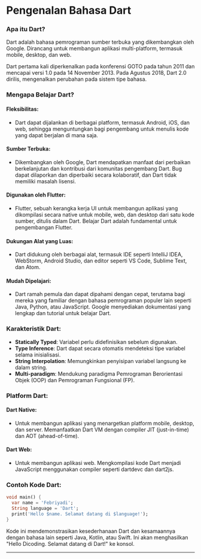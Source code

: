 # Pengenalan Bahasa Dart

### Apa itu Dart?
Dart adalah bahasa pemrograman sumber terbuka yang dikembangkan oleh Google. Dirancang untuk membangun aplikasi multi-platform, termasuk mobile, desktop, dan web.

Dart pertama kali diperkenalkan pada konferensi GOTO pada tahun 2011 dan mencapai versi 1.0 pada 14 November 2013. Pada Agustus 2018, Dart 2.0 dirilis, mengenalkan perubahan pada sistem tipe bahasa.

### Mengapa Belajar Dart?

#### Fleksibilitas:
- Dart dapat dijalankan di berbagai platform, termasuk Android, iOS, dan web, sehingga menguntungkan bagi pengembang untuk menulis kode yang dapat berjalan di mana saja.

#### Sumber Terbuka:
- Dikembangkan oleh Google, Dart mendapatkan manfaat dari perbaikan berkelanjutan dan kontribusi dari komunitas pengembang Dart. Bug dapat dilaporkan dan diperbaiki secara kolaboratif, dan Dart tidak memiliki masalah lisensi.

#### Digunakan oleh Flutter:
- Flutter, sebuah kerangka kerja UI untuk membangun aplikasi yang dikompilasi secara native untuk mobile, web, dan desktop dari satu kode sumber, ditulis dalam Dart. Belajar Dart adalah fundamental untuk pengembangan Flutter.

#### Dukungan Alat yang Luas:
- Dart didukung oleh berbagai alat, termasuk IDE seperti IntelliJ IDEA, WebStorm, Android Studio, dan editor seperti VS Code, Sublime Text, dan Atom.

#### Mudah Dipelajari:
- Dart ramah pemula dan dapat dipahami dengan cepat, terutama bagi mereka yang familiar dengan bahasa pemrograman populer lain seperti Java, Python, atau JavaScript. Google menyediakan dokumentasi yang lengkap dan tutorial untuk belajar Dart.

### Karakteristik Dart:

- **Statically Typed**: Variabel perlu didefinisikan sebelum digunakan.
- **Type Inference**: Dart dapat secara otomatis mendeteksi tipe variabel selama inisialisasi.
- **String Interpolation**: Memungkinkan penyisipan variabel langsung ke dalam string.
- **Multi-paradigm**: Mendukung paradigma Pemrograman Berorientasi Objek (OOP) dan Pemrograman Fungsional (FP).

### Platform Dart:

#### Dart Native:
- Untuk membangun aplikasi yang menargetkan platform mobile, desktop, dan server. Memanfaatkan Dart VM dengan compiler JIT (just-in-time) dan AOT (ahead-of-time).

#### Dart Web:
- Untuk membangun aplikasi web. Mengkompilasi kode Dart menjadi JavaScript menggunakan compiler seperti dartdevc dan dart2js.

### Contoh Kode Dart:

```dart
void main() {
  var name = 'Febriyadi';
  String language = 'Dart';
  print('Hello $name. Selamat datang di $language!');
}
```

Kode ini mendemonstrasikan kesederhanaan Dart dan kesamaannya dengan bahasa lain seperti Java, Kotlin, atau Swift. Ini akan menghasilkan "Hello Dicoding. Selamat datang di Dart!" ke konsol.

---
